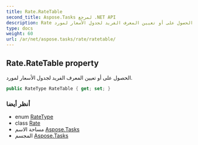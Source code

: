```yaml
---
title: Rate.RateTable
second_title: Aspose.Tasks لمرجع .NET API
description: Rate ملكية. الحصول على أو تعيين المعرف الفريد لجدول الأسعار لمورد.
type: docs
weight: 60
url: /ar/net/aspose.tasks/rate/ratetable/
---
```

## Rate.RateTable property

الحصول على أو تعيين المعرف الفريد لجدول الأسعار لمورد.

```csharp
public RateType RateTable { get; set; }
```

### أنظر أيضا

* enum [RateType](../../ratetype/)
* class [Rate](../)
* مساحة الاسم [Aspose.Tasks](../../rate/)
* المجسم [Aspose.Tasks](../../../)


